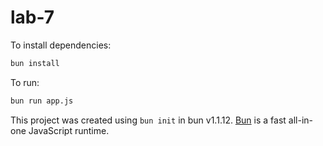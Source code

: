 # lab-7

To install dependencies:

```bash
bun install
```

To run:

```bash
bun run app.js
```

This project was created using `bun init` in bun v1.1.12. [Bun](https://bun.sh) is a fast all-in-one JavaScript runtime.

